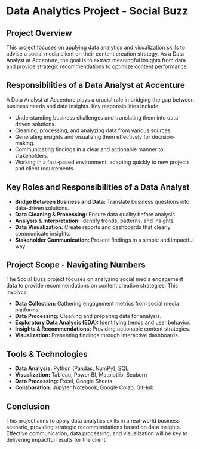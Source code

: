 # Data Analytics Project - Social Buzz

## Project Overview
This project focuses on applying data analytics and visualization skills to advise a social media client on their content creation strategy. As a Data Analyst at Accenture, the goal is to extract meaningful insights from data and provide strategic recommendations to optimize content performance.

## Responsibilities of a Data Analyst at Accenture
A Data Analyst at Accenture plays a crucial role in bridging the gap between business needs and data insights. Key responsibilities include:
- Understanding business challenges and translating them into data-driven solutions.
- Cleaning, processing, and analyzing data from various sources.
- Generating insights and visualizing them effectively for decision-making.
- Communicating findings in a clear and actionable manner to stakeholders.
- Working in a fast-paced environment, adapting quickly to new projects and client requirements.

## Key Roles and Responsibilities of a Data Analyst
- **Bridge Between Business and Data:** Translate business questions into data-driven solutions.
- **Data Cleaning & Processing:** Ensure data quality before analysis.
- **Analysis & Interpretation:** Identify trends, patterns, and insights.
- **Data Visualization:** Create reports and dashboards that clearly communicate insights.
- **Stakeholder Communication:** Present findings in a simple and impactful way.

## Project Scope - Navigating Numbers
The Social Buzz project focuses on analyzing social media engagement data to provide recommendations on content creation strategies. This involves:
- **Data Collection:** Gathering engagement metrics from social media platforms.
- **Data Processing:** Cleaning and preparing data for analysis.
- **Exploratory Data Analysis (EDA):** Identifying trends and user behavior.
- **Insights & Recommendations:** Providing actionable content strategies.
- **Visualization:** Presenting findings through interactive dashboards.

## Tools & Technologies
- **Data Analysis:** Python (Pandas, NumPy), SQL
- **Visualization:** Tableau, Power BI, Matplotlib, Seaborn
- **Data Processing:** Excel, Google Sheets
- **Collaboration:** Jupyter Notebook, Google Colab, GitHub

## Conclusion
This project aims to apply data analytics skills in a real-world business scenario, providing strategic recommendations based on data insights. Effective communication, data processing, and visualization will be key to delivering impactful results for the client.

